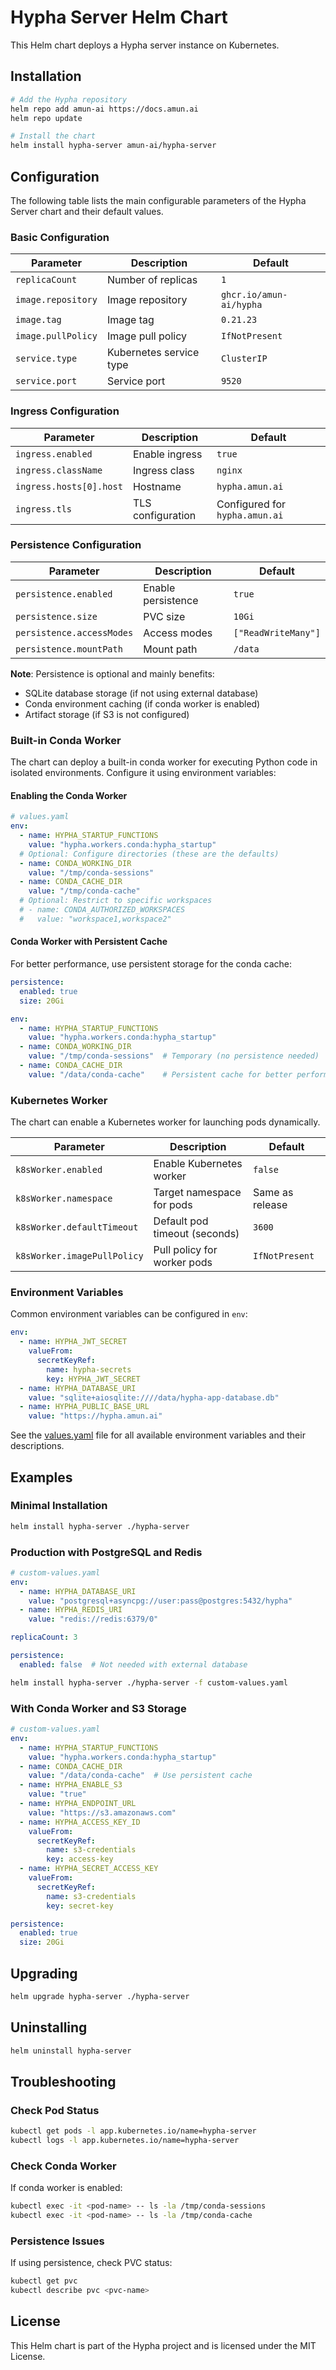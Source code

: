 # Hypha Server Helm Chart

This Helm chart deploys a Hypha server instance on Kubernetes.

## Installation

```bash
# Add the Hypha repository
helm repo add amun-ai https://docs.amun.ai
helm repo update

# Install the chart
helm install hypha-server amun-ai/hypha-server
```

## Configuration

The following table lists the main configurable parameters of the Hypha Server chart and their default values.

### Basic Configuration

| Parameter | Description | Default |
|-----------|-------------|---------|
| `replicaCount` | Number of replicas | `1` |
| `image.repository` | Image repository | `ghcr.io/amun-ai/hypha` |
| `image.tag` | Image tag | `0.21.23` |
| `image.pullPolicy` | Image pull policy | `IfNotPresent` |
| `service.type` | Kubernetes service type | `ClusterIP` |
| `service.port` | Service port | `9520` |

### Ingress Configuration

| Parameter | Description | Default |
|-----------|-------------|---------|
| `ingress.enabled` | Enable ingress | `true` |
| `ingress.className` | Ingress class | `nginx` |
| `ingress.hosts[0].host` | Hostname | `hypha.amun.ai` |
| `ingress.tls` | TLS configuration | Configured for `hypha.amun.ai` |

### Persistence Configuration

| Parameter | Description | Default |
|-----------|-------------|---------|
| `persistence.enabled` | Enable persistence | `true` |
| `persistence.size` | PVC size | `10Gi` |
| `persistence.accessModes` | Access modes | `["ReadWriteMany"]` |
| `persistence.mountPath` | Mount path | `/data` |

**Note**: Persistence is optional and mainly benefits:
- SQLite database storage (if not using external database)
- Conda environment caching (if conda worker is enabled)
- Artifact storage (if S3 is not configured)

### Built-in Conda Worker

The chart can deploy a built-in conda worker for executing Python code in isolated environments. Configure it using environment variables:

#### Enabling the Conda Worker

```yaml
# values.yaml
env:
  - name: HYPHA_STARTUP_FUNCTIONS
    value: "hypha.workers.conda:hypha_startup"
  # Optional: Configure directories (these are the defaults)
  - name: CONDA_WORKING_DIR
    value: "/tmp/conda-sessions"
  - name: CONDA_CACHE_DIR
    value: "/tmp/conda-cache"
  # Optional: Restrict to specific workspaces
  # - name: CONDA_AUTHORIZED_WORKSPACES
  #   value: "workspace1,workspace2"
```

#### Conda Worker with Persistent Cache

For better performance, use persistent storage for the conda cache:

```yaml
persistence:
  enabled: true
  size: 20Gi

env:
  - name: HYPHA_STARTUP_FUNCTIONS
    value: "hypha.workers.conda:hypha_startup"
  - name: CONDA_WORKING_DIR
    value: "/tmp/conda-sessions"  # Temporary (no persistence needed)
  - name: CONDA_CACHE_DIR
    value: "/data/conda-cache"    # Persistent cache for better performance
```

### Kubernetes Worker

The chart can enable a Kubernetes worker for launching pods dynamically.

| Parameter | Description | Default |
|-----------|-------------|---------|
| `k8sWorker.enabled` | Enable Kubernetes worker | `false` |
| `k8sWorker.namespace` | Target namespace for pods | Same as release |
| `k8sWorker.defaultTimeout` | Default pod timeout (seconds) | `3600` |
| `k8sWorker.imagePullPolicy` | Pull policy for worker pods | `IfNotPresent` |

### Environment Variables

Common environment variables can be configured in `env`:

```yaml
env:
  - name: HYPHA_JWT_SECRET
    valueFrom:
      secretKeyRef:
        name: hypha-secrets
        key: HYPHA_JWT_SECRET
  - name: HYPHA_DATABASE_URI
    value: "sqlite+aiosqlite:////data/hypha-app-database.db"
  - name: HYPHA_PUBLIC_BASE_URL
    value: "https://hypha.amun.ai"
```

See the [values.yaml](values.yaml) file for all available environment variables and their descriptions.

## Examples

### Minimal Installation

```bash
helm install hypha-server ./hypha-server
```

### Production with PostgreSQL and Redis

```yaml
# custom-values.yaml
env:
  - name: HYPHA_DATABASE_URI
    value: "postgresql+asyncpg://user:pass@postgres:5432/hypha"
  - name: HYPHA_REDIS_URI
    value: "redis://redis:6379/0"

replicaCount: 3

persistence:
  enabled: false  # Not needed with external database
```

```bash
helm install hypha-server ./hypha-server -f custom-values.yaml
```

### With Conda Worker and S3 Storage

```yaml
# custom-values.yaml
env:
  - name: HYPHA_STARTUP_FUNCTIONS
    value: "hypha.workers.conda:hypha_startup"
  - name: CONDA_CACHE_DIR
    value: "/data/conda-cache"  # Use persistent cache
  - name: HYPHA_ENABLE_S3
    value: "true"
  - name: HYPHA_ENDPOINT_URL
    value: "https://s3.amazonaws.com"
  - name: HYPHA_ACCESS_KEY_ID
    valueFrom:
      secretKeyRef:
        name: s3-credentials
        key: access-key
  - name: HYPHA_SECRET_ACCESS_KEY
    valueFrom:
      secretKeyRef:
        name: s3-credentials
        key: secret-key

persistence:
  enabled: true
  size: 20Gi
```

## Upgrading

```bash
helm upgrade hypha-server ./hypha-server
```

## Uninstalling

```bash
helm uninstall hypha-server
```

## Troubleshooting

### Check Pod Status
```bash
kubectl get pods -l app.kubernetes.io/name=hypha-server
kubectl logs -l app.kubernetes.io/name=hypha-server
```

### Check Conda Worker
If conda worker is enabled:
```bash
kubectl exec -it <pod-name> -- ls -la /tmp/conda-sessions
kubectl exec -it <pod-name> -- ls -la /tmp/conda-cache
```

### Persistence Issues
If using persistence, check PVC status:
```bash
kubectl get pvc
kubectl describe pvc <pvc-name>
```

## License

This Helm chart is part of the Hypha project and is licensed under the MIT License.